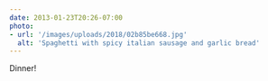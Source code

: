 ```yaml
---
date: 2013-01-23T20:26-07:00
photo:
- url: '/images/uploads/2018/02b85be668.jpg'
  alt: 'Spaghetti with spicy italian sausage and garlic bread'
---
```

Dinner!
